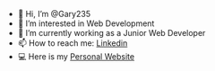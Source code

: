 - 👋 Hi, I’m @Gary235
- 👀 I’m interested in Web Development
- 🌱 I’m currently working as a Junior Web Developer
- 📫 How to reach me: <a href="https://www.linkedin.com/in/gary-berkman">Linkedin</a>
- 💻 Here is my <a href="https://gary235.github.io/Portfolio">Personal Website</a>

<!---
Gary235/Gary235 is a ✨ special ✨ repository because its `README.md` (this file) appears on your GitHub profile.
You can click the Preview link to take a look at your changes.
--->
